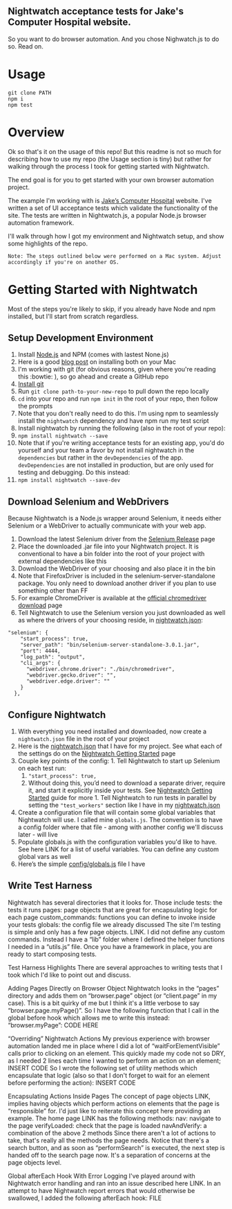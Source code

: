 ## Nightwatch acceptance tests for Jake's Computer Hospital website.

So you want to do browser automation. And you chose Nighwatch.js to do so. Read on.


# Usage
```
git clone PATH
npm i
npm test
```

# Overview

Ok so that's it on the usage of this repo! But this readme is not so much for describing how to use my repo (the Usage section is tiny) but rather for walking through the process I took for getting started with Nightwatch.

The end goal is for you to get started with your own browser automation project.

The example I'm working with is [Jake’s Computer Hospital](https://www.jakescomputerhospital.com/contact/) website. I've written a set of UI acceptance tests which validate the functionality of the site. The tests are written in Nightwatch.js, a popular Node.js browser automation framework. 

I'll walk through how I got my environment and Nightwatch setup, and show some highlights of the repo.

`Note: The steps outlined below were performed on a Mac system. Adjust accordingly if you're on another OS.`

# Getting Started with Nightwatch

Most of the steps you're likely to skip, if you already have Node and npm installed, but I'll start from scratch regardless. 

## Setup Development Environment 

1. Install [Node.js](https://nodejs.org/en/download/) and NPM (comes with lastest None.js)
  1. Here is a good [blog post](http://blog.teamtreehouse.com/install-node-js-npm-mac) on installing both on your Mac
1. I'm working with git (for obvious reasons, given where you're reading this :bowtie: ), so go ahead and create a GitHub repo
1. [Install git](https://git-scm.com/book/en/v2/Getting-Started-Installing-Git)
1. Run `git clone path-to-your-new-repo` to pull down the repo locally
1. `cd` into your repo and run `npm init` in the root of your repo, then follow the prompts
  1. Note that you don't really need to do this. I'm using npm to seamlessly install the `nightwatch` dependency and have npm run my test script
1. Install nightwatch by running the following (also in the root of your repo): 
  1. `npm install nightwatch --save`
  1. Note that if you're writing acceptance tests for an existing app, you'd do yourself and your team a favor by not install nightwatch in the `dependencies` but rather in the `devDependencies` of the app. `devDependencies` are not installed in production, but are only used for testing and debugging. Do this instead:
  1. `npm install nightwatch --save-dev`

## Download Selenium and WebDrivers
Because Nightwatch is a Node.js wrapper around Selenium, it needs either Selenium or a WebDriver to actually communicate with your web app.

1. Download the latest Selenium driver from the [Selenium Release](https://selenium-release.storage.googleapis.com/index.html) page
1. Place the downloaded .jar file into your Nightwatch project. It is conventional to have a bin folder into the root of your project with external dependencies like this
1. Download the WebDriver of your choosing and also place it in the bin
  1. Note that FirefoxDriver is included in the selenium-server-standalone package. You only need to download another driver if you plan to use something other than FF
  1. For example ChromeDriver is available at the [official chromedriver download](https://sites.google.com/a/chromium.org/chromedriver/downloads) page
1. Tell Nightwatch to use the Selenium version you just downloaded as well as where the drivers of your choosing reside, in [nightwatch.json](https://github.com/yegorski/jch-nightwatch/blob/master/nightwatch.json#L14):
```
"selenium": {
    "start_process": true,
    "server_path": "bin/selenium-server-standalone-3.0.1.jar",
    "port": 4444,
    "log_path": "output",
    "cli_args": {
      "webdriver.chrome.driver": "./bin/chromedriver",
      "webdriver.gecko.driver": "",
      "webdriver.edge.driver": ""
    }
  },
```

## Configure Nightwatch

1. With everything you need installed and downloaded, now create a `nightwatch.json` file in the root of your project
  1. Here is the [nightwatch.json](https://github.com/yegorski/jch-nightwatch/blob/master/nightwatch.json) that I have for my project. See what each of the settings do on the [Nightwatch Getting Started](http://nightwatchjs.org/getingstarted#basic-settings) page
  1. Couple key points of the config:
    1. Tell Nightwatch to start up Selenium on each test run:
      1. `"start_process": true,`
      1. Without doing this, you’d need to download a separate driver, require it, and start it explicitly inside your tests. See [Nightwatch Getting Started](http://nightwatchjs.org/getingstarted#chromedriver) guide for more
    1. Tell Nightwatch to run tests in parallel by setting the `"test_workers"` section like I have in my [nightwatch.json](https://github.com/yegorski/jch-nightwatch/blob/master/nightwatch.json#L19)
1. Create a configuration file that will contain some global variables that Nightwatch will use. I called mine `globals.js`. The convention is to have a config folder where that file - among with another config we'll discuss later - will live
1. Populate globals.js with the configuration variables you'd like to have. See here LINK for a list of useful variables. You can define any custom global vars as well
1. Here’s the simple [config/globals.js](https://github.com/yegorski/jch-nightwatch/blob/master/test/acceptance/config/globals.js) file I have

## Write Test Harness
Nightwatch has several directories that it looks for. Those include
tests: the tests it runs
pages: page objects that are great for encapsulating logic for each page
custom_commands: functions you can define to invoke inside your tests
globals: the config file we already discussed
The site I'm testing is simple and only has a few page objects. LINK. I did not define any custom commands. Instead I have a “lib” folder where I defined the helper functions I needed in a “utils.js” file. 
Once you have a framework in place, you are ready to start composing tests. 

Test Harness Highlights 
There are several approaches to writing tests that I took which I'd like to point out and discuss. 

Adding Pages Directly on Browser Object
Nightwatch looks in the “pages” directory and adds them on “browser.page” object (or “client.page” in my case). This is a bit quirky of me but I think it's a little verbose to say “browser.page.myPage()”. So I have the following function that I call in the global before hook which allows me to write this instead: “browser.myPage”:
CODE HERE

“Overriding” Nightwatch Actions
My previous experience with browser automation landed me in place where I did a lot of “waitForElementVisible” calls prior to clicking on an element. This quickly made my code not so DRY, as I needed 2 lines each time I wanted to perform an action on an element;
INSERT CODE
So I wrote the following set of utility methods which encapsulate that logic (also so that I don't forget to wait for an element before performing the action):
INSERT CODE

Encapsulating Actions Inside Pages
The concept of page objects LINK, implies having objects which perform actions on elements that the page is “responsible” for. I'd just like to reiterate this concept here  providing an example. 
The home page LINK has the following methods:
nav: navigate to the page
verifyLoaded: check that the page is loaded 
navAndVerify: a combination of the above 2 methods 
Since there aren't a lot of actions to take, that's really all the methods the page needs. Notice that there's a search button, and as soon as “performSearch” is executed, the next step is handed off to the search page now. It's a separation of concerns at the page objects level. 

Global afterEach Hook With Error Logging
I've played around with Nightwatch error handling and ran into an issue described here LINK.
In an attempt to have Nightwatch report errors that would otherwise be swallowed, I added the following afterEach hook:
FILE
